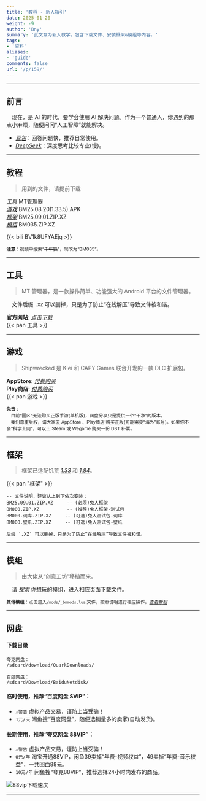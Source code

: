 ```yaml
---
title: '教程 - 新人指引'
date: 2025-01-20
weight: -9
author: 'Bny'
summary: '此文章为新人教学，包含下载文件、安装框架&模组等内容。'
tags:
- '资料'
aliases:
- 'guide'
comments: false
url: '/p/159/'
---
```


--- 

## 前言

　现在，是 AI 的时代，要学会使用 AI 解决问题。作为一个普通人，你遇到的那点小麻烦，随便问问“人工智障”就能解决。

- [<i class="bi bi-link-45deg">豆包</i>](https://doubao.com)：回答问题快，推荐日常使用。
- [<i class="bi bi-link-45deg">DeepSeek</i>](https://deepseek.com)：深度思考比较专业(慢)。

- - -

## 教程

> 用到的文件，请提前下载  

[<i class="bi bi-link-45deg">工具</i>](#工具) MT管理器  
[<i class="bi bi-link-45deg">游戏</i>](#游戏) BM25.08.20(1.33.5).APK  
[<i class="bi bi-link-45deg">框架</i>](#框架) BM25.09.01.ZIP.XZ  
[<i class="bi bi-link-45deg">模组</i>](#模组) BM035.ZIP.XZ  

{{< bili BV1k8UFYAEjq >}}

<small> **注意**：视频中搜索“~~千年狐~~”，现改为“BM035”。</small>  

- - -

## 工具

> MT 管理器，是一款操作简单、功能强大的 Android 平台的文件管理器。  

　文件后缀 `.XZ` 可以删掉，只是为了防止“在线解压”导致文件被和谐。  

**官方网站**: [<i class="bi bi-link-45deg">点击下载</i>](https://mt2.cn)  
{{< pan 工具 >}}  

- - -

## 游戏

> Shipwrecked 是 Klei 和 CAPY Games 联合开发的一款 DLC 扩展包。  

**AppStore**: [<i class="bi bi-link-45deg">付费购买</i>](https://apps.apple.com/us/app/dont-starve-shipwrecked/id1147297267?l=zh)  
**Play商店**: [<i class="bi bi-link-45deg">付费购买</i>](https://play.google.com/store/apps/details?id=com.kleientertainment.doNotStarveShipwrecked)  
{{< pan 游戏 >}}  

<small> **免责**：<br>　目前“国区”无法购买正版手游(单机版)，网盘分享只是提供一个“干净”的版本。<br>　我们尊重版权，请大家去 AppStore 、Play商店 购买正版(可能需要“海外”账号)。如果你不会“科学上网”，可以上 Steam 或 Wegame 购买一份 DST 补票。</small>  


- - -

## 框架

> 框架已适配饥荒 [<i class="bi bi-android2">1.33</i>](https://play.google.com/store/apps/details?id=com.kleientertainment.doNotStarveShipwrecked) 和 [<i class="bi bi-apple">1.84</i>](https://apps.apple.com/us/app/dont-starve-shipwrecked/id1147297267?l=zh)。  

{{< pan "框架" >}}  

    -- 文件说明，建议从上到下依次安装：
    BM25.09.01.ZIP.XZ     -- (必须)兔人框架
    BM000.ZIP.XZ          -- (推荐)兔人框架-测试包
    BM000.词库.ZIP.XZ     -- (可选)兔人测试包-词库
    BM000.壁纸.ZIP.XZ     -- (可选)兔人测试包-壁纸
    
    后缀 `.XZ` 可以删掉，只是为了防止“在线解压”导致文件被和谐。


- - -

## 模组

> 由大佬从“创意工坊”移植而来。  

　请 [<i class="bi bi-link-45deg">搜索</i>](/search) 你想玩的模组，进入相应页面下载文件。  

[注释]: {{<pan"模组">}}  

<small> **其他模组**：点击进入`/mods/_bmmods.lua` 文件，按照说明进行相应操作。[<i class="bi bi-link-45deg">查看教程</i>](https://www.doubao.com/thread/a599fc9506a1d)</small>  

- - -

## 网盘

#### 下载目录

    夸克网盘：
    /sdcard/download/QuarkDownloads/

    百度网盘：
    /sdcard/Download/BaiduNetdisk/

#### 临时使用，推荐“百度网盘 SVIP”：  

- `⚠️警告` 虚拟产品交易，谨防上当受骗！  
- `1元/天` 闲鱼搜“百度网盘”，随便选销量多的卖家(自动发货)。  

#### 长期使用，推荐“夸克网盘 88VIP”：  

- `⚠️警告` 虚拟产品交易，谨防上当受骗！  
- `0元/年` 淘宝开通88VIP，闲鱼39卖掉“年费-视频权益”，49卖掉“年费-音乐权益”，一共回血88元。  
- `10元/年` 闲鱼搜“夸克88VIP”，推荐选择24小时内发布的商品。  

![88vip下载速度](/img/1000205033.jpg)


- - -



